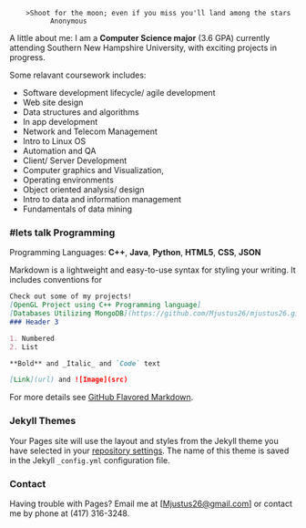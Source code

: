         >Shoot for the moon; even if you miss you'll land among the stars
              Anonymous

A little about me: I am a **Computer Science major** (3.6 GPA) currently attending Southern New Hampshire University, with exciting projects in progress. 

Some relavant coursework includes: 
- Software development lifecycle/ agile development
- Web site design
- Data structures and algorithms
- In app development
- Network and Telecom Management
- Intro to Linux OS
- Automation and QA
- Client/ Server Development
- Computer graphics and Visualization, 
- Operating environments
- Object oriented analysis/ design
- Intro to data and information management
- Fundamentals of data mining

### #lets talk Programming

Programming Languages: **C++**, **Java**, **Python**, **HTML5**, **CSS**, **JSON**

Markdown is a lightweight and easy-to-use syntax for styling your writing. It includes conventions for

```markdown
Check out some of my projects!
[OpenGL Project using C++ Programming language]
[Databases Utilizing MongoDB](https://github.com/Mjustus26/mjustus26.github.io/blob/master/CS340.Final_Project_MJ.docx.zip).
### Header 3

1. Numbered
2. List

**Bold** and _Italic_ and `Code` text

[Link](url) and ![Image](src)
```

For more details see [GitHub Flavored Markdown](https://guides.github.com/features/mastering-markdown/).

### Jekyll Themes

Your Pages site will use the layout and styles from the Jekyll theme you have selected in your [repository settings](https://github.com/Mjustus26/mjustus26.github.io/settings). The name of this theme is saved in the Jekyll `_config.yml` configuration file.

### Contact

Having trouble with Pages? Email me at [Mjustus26@gmail.com] or contact me by phone at (417) 316-3248. 

